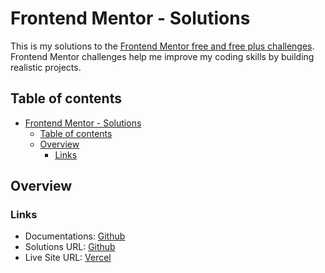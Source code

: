 # Frontend Mentor - Solutions

This is my solutions to the [Frontend Mentor free and free plus challenges](https://www.frontendmentor.io/challenges?type=free%2Cfree-plus). Frontend Mentor challenges help me improve my coding skills by building realistic projects.

## Table of contents

- [Frontend Mentor - Solutions](#frontend-mentor---solutions)
  - [Table of contents](#table-of-contents)
  - [Overview](#overview)
    - [Links](#links)

## Overview

### Links

- Documentations: [Github](https://github.com/muflihanto/frontendmentor/tree/main/docs)
- Solutions URL: [Github](https://github.com/muflihanto/frontendmentor)
- Live Site URL: [Vercel](https://frontendmentor-mfl.vercel.app/)

